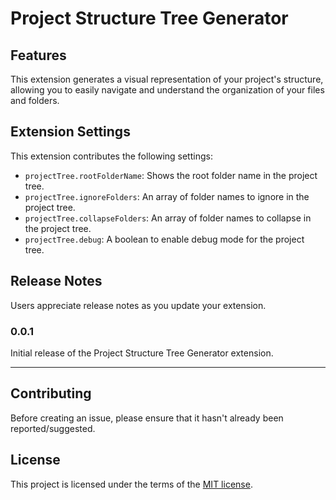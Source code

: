 # Project Structure Tree Generator

## Features

This extension generates a visual representation of your project's structure, allowing you to easily navigate and understand the organization of your files and folders.

## Extension Settings

This extension contributes the following settings:

- `projectTree.rootFolderName`: Shows the root folder name in the project tree.
- `projectTree.ignoreFolders`: An array of folder names to ignore in the project tree.
- `projectTree.collapseFolders`: An array of folder names to collapse in the project tree.
- `projectTree.debug`: A boolean to enable debug mode for the project tree.

## Release Notes

Users appreciate release notes as you update your extension.

### 0.0.1

Initial release of the Project Structure Tree Generator extension.

---

## Contributing

Before creating an issue, please ensure that it hasn't already been reported/suggested.

## License

This project is licensed under the terms of the
[MIT license](https://github.com/Glowstudent777/VSCode-Folder-Tree/blob/main/LICENSE).
